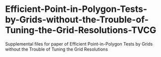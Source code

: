 # Efficient-Point-in-Polygon-Tests-by-Grids-without-the-Trouble-of-Tuning-the-Grid-Resolutions-TVCG
Supplemental files for paper of Efficient Point-in-Polygon Tests by Grids without the Trouble of Tuning the Grid Resolutions
